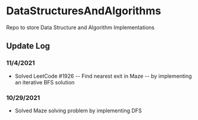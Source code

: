 # DataStructuresAndAlgorithms

Repo to store Data Structure and Algorithm Implementations

## Update Log

### 11/4/2021

- Solved LeetCode #1926 -- Find nearest exit in Maze -- by implementing an iterative BFS solution 

### 10/29/2021

- Solved Maze solving problem by implementing DFS
